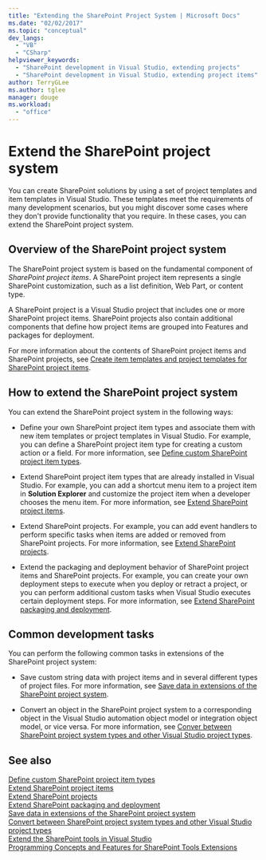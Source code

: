 ```yaml
---
title: "Extending the SharePoint Project System | Microsoft Docs"
ms.date: "02/02/2017"
ms.topic: "conceptual"
dev_langs: 
  - "VB"
  - "CSharp"
helpviewer_keywords: 
  - "SharePoint development in Visual Studio, extending projects"
  - "SharePoint development in Visual Studio, extending project items"
author: TerryGLee
ms.author: tglee
manager: douge
ms.workload: 
  - "office"
---
```

# Extend the SharePoint project system
  You can create SharePoint solutions by using a set of project templates and item templates in Visual Studio. These templates meet the requirements of many development scenarios, but you might discover some cases where they don't provide functionality that you require. In these cases, you can extend the SharePoint project system.  
  
## Overview of the SharePoint project system
 The SharePoint project system is based on the fundamental component of *SharePoint project items*. A SharePoint project item represents a single SharePoint customization, such as a list definition, Web Part, or content type.  
  
 A SharePoint project is a Visual Studio project that includes one or more SharePoint project items. SharePoint projects also contain additional components that define how project items are grouped into Features and packages for deployment.  
  
 For more information about the contents of SharePoint project items and SharePoint projects, see [Create item templates and project templates for SharePoint project items](../sharepoint/creating-item-templates-and-project-templates-for-sharepoint-project-items.md).  
  
## How to extend the SharePoint project system
 You can extend the SharePoint project system in the following ways:  
  
-   Define your own SharePoint project item types and associate them with new item templates or project templates in Visual Studio. For example, you can define a SharePoint project item type for creating a custom action or a field. For more information, see [Define custom SharePoint project item types](../sharepoint/defining-custom-sharepoint-project-item-types.md).  
  
-   Extend SharePoint project item types that are already installed in Visual Studio. For example, you can add a shortcut menu item to a project item in **Solution Explorer** and customize the project item when a developer chooses the menu item. For more information, see [Extend SharePoint project items](../sharepoint/extending-sharepoint-project-items.md).  
  
-   Extend SharePoint projects. For example, you can add event handlers to perform specific tasks when items are added or removed from SharePoint projects. For more information, see [Extend SharePoint projects](../sharepoint/extending-sharepoint-projects.md).  
  
-   Extend the packaging and deployment behavior of SharePoint project items and SharePoint projects. For example, you can create your own deployment steps to execute when you deploy or retract a project, or you can perform additional custom tasks when Visual Studio executes certain deployment steps. For more information, see [Extend SharePoint packaging and deployment](../sharepoint/extending-sharepoint-packaging-and-deployment.md).  
  
## Common development tasks
 You can perform the following common tasks in extensions of the SharePoint project system:  
  
-   Save custom string data with project items and in several different types of project files. For more information, see [Save data in extensions of the SharePoint project system](../sharepoint/saving-data-in-extensions-of-the-sharepoint-project-system.md).  
  
-   Convert an object in the SharePoint project system to a corresponding object in the Visual Studio automation object model or integration object model, or vice versa. For more information, see [Conver between SharePoint project system types and other Visual Studio project types](../sharepoint/converting-between-sharepoint-project-system-types-and-other-visual-studio-project-types.md).  
  
## See also
 [Define custom SharePoint project item types](../sharepoint/defining-custom-sharepoint-project-item-types.md)   
 [Extend SharePoint project items](../sharepoint/extending-sharepoint-project-items.md)   
 [Extend SharePoint projects](../sharepoint/extending-sharepoint-projects.md)   
 [Extend SharePoint packaging and deployment](../sharepoint/extending-sharepoint-packaging-and-deployment.md)   
 [Save data in extensions of the SharePoint project system](../sharepoint/saving-data-in-extensions-of-the-sharepoint-project-system.md)   
 [Convert between SharePoint project system types and other Visual Studio project types](../sharepoint/converting-between-sharepoint-project-system-types-and-other-visual-studio-project-types.md)   
 [Extend the SharePoint tools in Visual Studio](../sharepoint/extending-the-sharepoint-tools-in-visual-studio.md)   
 [Programming Concepts and Features for SharePoint Tools Extensions](../sharepoint/programming-concepts-and-features-for-sharepoint-tools-extensions.md)  
